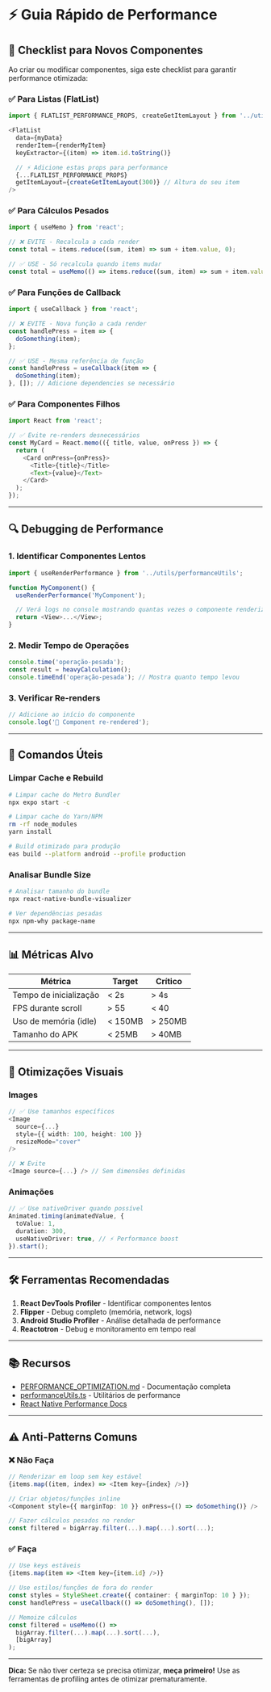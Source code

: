 # ⚡ Guia Rápido de Performance

## 🎯 Checklist para Novos Componentes

Ao criar ou modificar componentes, siga este checklist para garantir performance otimizada:

### ✅ Para Listas (FlatList)

```typescript
import { FLATLIST_PERFORMANCE_PROPS, createGetItemLayout } from '../utils/performanceUtils';

<FlatList
  data={myData}
  renderItem={renderMyItem}
  keyExtractor={(item) => item.id.toString()}

  // ⚡ Adicione estas props para performance
  {...FLATLIST_PERFORMANCE_PROPS}
  getItemLayout={createGetItemLayout(300)} // Altura do seu item
/>
```

### ✅ Para Cálculos Pesados

```typescript
import { useMemo } from 'react';

// ❌ EVITE - Recalcula a cada render
const total = items.reduce((sum, item) => sum + item.value, 0);

// ✅ USE - Só recalcula quando items mudar
const total = useMemo(() => items.reduce((sum, item) => sum + item.value, 0), [items]);
```

### ✅ Para Funções de Callback

```typescript
import { useCallback } from 'react';

// ❌ EVITE - Nova função a cada render
const handlePress = item => {
  doSomething(item);
};

// ✅ USE - Mesma referência de função
const handlePress = useCallback(item => {
  doSomething(item);
}, []); // Adicione dependencies se necessário
```

### ✅ Para Componentes Filhos

```typescript
import React from 'react';

// ✅ Evite re-renders desnecessários
const MyCard = React.memo(({ title, value, onPress }) => {
  return (
    <Card onPress={onPress}>
      <Title>{title}</Title>
      <Text>{value}</Text>
    </Card>
  );
});
```

---

## 🔍 Debugging de Performance

### 1. Identificar Componentes Lentos

```typescript
import { useRenderPerformance } from '../utils/performanceUtils';

function MyComponent() {
  useRenderPerformance('MyComponent');

  // Verá logs no console mostrando quantas vezes o componente renderiza
  return <View>...</View>;
}
```

### 2. Medir Tempo de Operações

```typescript
console.time('operação-pesada');
const result = heavyCalculation();
console.timeEnd('operação-pesada'); // Mostra quanto tempo levou
```

### 3. Verificar Re-renders

```typescript
// Adicione ao início do componente
console.log('🔄 Component re-rendered');
```

---

## 🚀 Comandos Úteis

### Limpar Cache e Rebuild

```bash
# Limpar cache do Metro Bundler
npx expo start -c

# Limpar cache do Yarn/NPM
rm -rf node_modules
yarn install

# Build otimizado para produção
eas build --platform android --profile production
```

### Analisar Bundle Size

```bash
# Analisar tamanho do bundle
npx react-native-bundle-visualizer

# Ver dependências pesadas
npx npm-why package-name
```

---

## 📊 Métricas Alvo

| Métrica                | Target  | Crítico |
| ---------------------- | ------- | ------- |
| Tempo de inicialização | < 2s    | > 4s    |
| FPS durante scroll     | > 55    | < 40    |
| Uso de memória (idle)  | < 150MB | > 250MB |
| Tamanho do APK         | < 25MB  | > 40MB  |

---

## 🎨 Otimizações Visuais

### Images

```typescript
// ✅ Use tamanhos específicos
<Image
  source={...}
  style={{ width: 100, height: 100 }}
  resizeMode="cover"
/>

// ❌ Evite
<Image source={...} /> // Sem dimensões definidas
```

### Animações

```typescript
// ✅ Use nativeDriver quando possível
Animated.timing(animatedValue, {
  toValue: 1,
  duration: 300,
  useNativeDriver: true, // ⚡ Performance boost
}).start();
```

---

## 🛠️ Ferramentas Recomendadas

1. **React DevTools Profiler** - Identificar componentes lentos
2. **Flipper** - Debug completo (memória, network, logs)
3. **Android Studio Profiler** - Análise detalhada de performance
4. **Reactotron** - Debug e monitoramento em tempo real

---

## 📚 Recursos

- [PERFORMANCE_OPTIMIZATION.md](./PERFORMANCE_OPTIMIZATION.md) - Documentação completa
- [performanceUtils.ts](./src/utils/performanceUtils.ts) - Utilitários de performance
- [React Native Performance Docs](https://reactnative.dev/docs/performance)

---

## ⚠️ Anti-Patterns Comuns

### ❌ Não Faça

```typescript
// Renderizar em loop sem key estável
{items.map((item, index) => <Item key={index} />)}

// Criar objetos/funções inline
<Component style={{ marginTop: 10 }} onPress={() => doSomething()} />

// Fazer cálculos pesados no render
const filtered = bigArray.filter(...).map(...).sort(...);
```

### ✅ Faça

```typescript
// Use keys estáveis
{items.map(item => <Item key={item.id} />)}

// Use estilos/funções de fora do render
const styles = StyleSheet.create({ container: { marginTop: 10 } });
const handlePress = useCallback(() => doSomething(), []);

// Memoize cálculos
const filtered = useMemo(() =>
  bigArray.filter(...).map(...).sort(...),
  [bigArray]
);
```

---

**Dica:** Se não tiver certeza se precisa otimizar, **meça primeiro!** Use as ferramentas de profiling antes de otimizar prematuramente.
